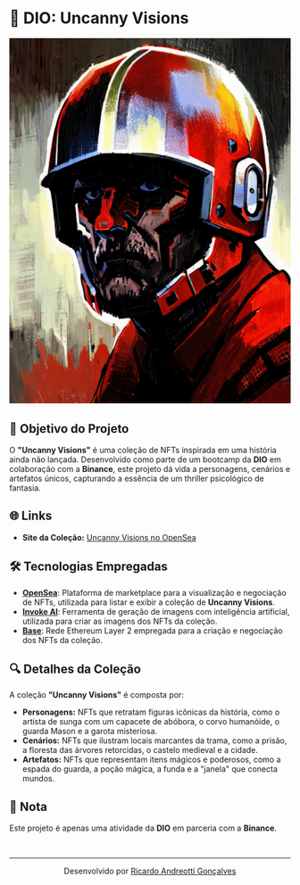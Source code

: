 <!-- Projeto Finalizado -->
# 🎨 DIO: Uncanny Visions
<div align="center">
  <img src="thumb.png" alt="Uncanny Visions Banner"/>
</div>

## 🎯 Objetivo do Projeto
O **"Uncanny Visions"** é uma coleção de NFTs inspirada em uma história ainda não lançada. Desenvolvido como parte de um bootcamp da **DIO** em colaboração com a **Binance**, este projeto dá vida a personagens, cenários e artefatos únicos, capturando a essência de um thriller psicológico de fantasia.

## 🌐 Links
- **Site da Coleção:** [Uncanny Visions no OpenSea](https://opensea.io/collection/uncanny-visions)

## 🛠 Tecnologias Empregadas
- **[OpenSea](https://opensea.io/)**: Plataforma de marketplace para a visualização e negociação de NFTs, utilizada para listar e exibir a coleção de **Uncanny Visions**.
- **[Invoke AI](https://app.invoke.ai/)**: Ferramenta de geração de imagens com inteligência artificial, utilizada para criar as imagens dos NFTs da coleção.
- **[Base](https://base.org/)**: Rede Ethereum Layer 2 empregada para a criação e negociação dos NFTs da coleção.

## 🔍 Detalhes da Coleção
A coleção **"Uncanny Visions"** é composta por:
- **Personagens:** NFTs que retratam figuras icônicas da história, como o artista de sunga com um capacete de abóbora, o corvo humanóide, o guarda Mason e a garota misteriosa.
- **Cenários:** NFTs que ilustram locais marcantes da trama, como a prisão, a floresta das árvores retorcidas, o castelo medieval e a cidade.
- **Artefatos:** NFTs que representam itens mágicos e poderosos, como a espada do guarda, a poção mágica, a funda e a "janela" que conecta mundos.

## 📝 Nota
Este projeto é apenas uma atividade da **DIO** em parceria com a **Binance**.

<br>

---
<p align="center"> Desenvolvido por <a href="https://github.com/devAndreotti">Ricardo Andreotti Gonçalves</a> </p>
